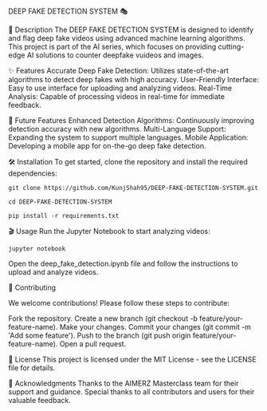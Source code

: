 DEEP FAKE DETECTION SYSTEM  🎭


📜 Description
The DEEP FAKE DETECTION SYSTEM is designed to identify and flag deep fake videos using advanced machine learning algorithms. This project is part of the AI series, which focuses on providing cutting-edge AI solutions to counter deepfake vuideos and images.

✨ Features
Accurate Deep Fake Detection: Utilizes state-of-the-art algorithms to detect deep fakes with high accuracy.
User-Friendly Interface: Easy to use interface for uploading and analyzing videos.
Real-Time Analysis: Capable of processing videos in real-time for immediate feedback.

🚀 Future Features
Enhanced Detection Algorithms: Continuously improving detection accuracy with new algorithms.
Multi-Language Support: Expanding the system to support multiple languages.
Mobile Application: Developing a mobile app for on-the-go deep fake detection.

🛠️ Installation
To get started, clone the repository and install the required dependencies:
```
git clone https://github.com/KunjShah95/DEEP-FAKE-DETECTION-SYSTEM.git

cd DEEP-FAKE-DETECTION-SYSTEM

pip install -r requirements.txt
```

🎬 Usage
Run the Jupyter Notebook to start analyzing videos:
```
jupyter notebook
```

Open the deep_fake_detection.ipynb file and follow the instructions to upload and analyze videos.

🤝 Contributing

We welcome contributions! Please follow these steps to contribute:

Fork the repository.
Create a new branch (git checkout -b feature/your-feature-name).
Make your changes.
Commit your changes (git commit -m 'Add some feature').
Push to the branch (git push origin feature/your-feature-name).
Open a pull request.

📄 License
This project is licensed under the MIT License - see the LICENSE file for details.

🙏 Acknowledgments
Thanks to the AIMERZ Masterclass team for their support and guidance.
Special thanks to all contributors and users for their valuable feedback.
